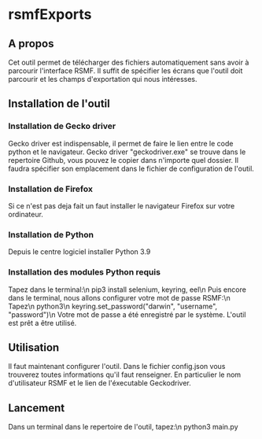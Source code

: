 # rsmfExports

## A propos
Cet outil permet de télécharger des fichiers automatiquement sans avoir à parcourir l'interface RSMF. 
Il suffit de spécifier les écrans que l'outil doit parcourir et les champs d'exportation qui nous intéresses.

## Installation de l'outil
### Installation de Gecko driver
Gecko driver est indispensable, il permet de faire le lien entre le code python et le navigateur.
Gecko driver "geckodriver.exe" se trouve dans le repertoire Github, vous pouvez le copier dans n'importe quel dossier. Il faudra spécifier son emplacement dans le fichier de configuration de l'outil.

### Installation de Firefox
Si ce n'est pas deja fait un faut installer le navigateur Firefox sur votre ordinateur.

### Installation de Python
Depuis le centre logiciel installer Python 3.9

### Installation des modules Python requis
Tapez dans le terminal:\n
pip3 install selenium, keyring, eel\n
Puis encore dans le terminal, nous allons configurer votre mot de passe RSMF:\n
Tapez\n
python3\n
keyring.set_password("darwin", "username", "password")\n
Votre mot de passe a été enregistré par le système.
L'outil est prêt a être utilisé.

## Utilisation
Il faut maintenant configurer l'outil.
Dans le fichier config.json vous trouverez toutes informations qu'il faut renseigner. En particulier le nom d'utilisateur RSMF et le lien de l'éxecutable Geckodriver.

## Lancement
Dans un terminal dans le repertoire de l'outil, tapez:\n
python3 main.py
